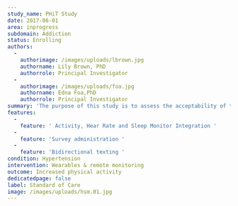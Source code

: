 ```yaml
---
study_name: PHiT Study
date: 2017-06-01
area: inprogress
subdomain: Addiction
status: Enrolling
authors:
  - 
    authorimage: /images/uploads/lbrown.jpg
    authorname: Lily Brown, PhD
    authorrole: Principal Investigator
  - 
    authorimage: /images/uploads/foa.jpg
    authorname: Edna Foa,PhD
    authorrole: Principal Investigator
summary: 'The purpose of this study is to assess the acceptability of the W2H patient portal in patients seeking AD treatment. The W2H portal will include data from the following: PH indices from the Withings health monitor and nursing assessments, responses to electronic momentary assessment (eMA) text messaging prompts, self-report and clinician-interview AD symptom ratings, and cognitive/psychophysiological assessments. '
features:
  - 
    feature: ' Activity, Hear Rate and Sleep Monitor Integration '
  - 
    feature: 'Survey administration '
  - 
    feature: 'Bidirectional texting '
condition: Hypertension
intervention: Wearables & remote monitoring
outcome: Increased physical activity
dedicatedpage: false
label: Standard of Care 
image: /images/uploads/hsm.01.jpg
---
```

